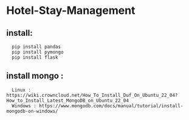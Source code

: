 # Hotel-Stay-Management

## install:
```
  pip install pandas
  pip install pymongo
  pip install flask
```
  
## install mongo : 
```
  Linux : https://wiki.crowncloud.net/How_To_Install_Duf_On_Ubuntu_22_04?How_to_Install_Latest_MongoDB_on_Ubuntu_22_04
  Windows : https://www.mongodb.com/docs/manual/tutorial/install-mongodb-on-windows/
```
 
